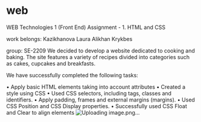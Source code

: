 # web
WEB Technologies 1 (Front End)
Assignment - 1. HTML and CSS

work belongs: 
Kazikhanova Laura
Alikhan Krykbes
 
 group: SE-2209
 We decided to develop a website dedicated to cooking and baking. The site features a variety of recipes divided into categories such as cakes, cupcakes and breakfasts.


We have successfully completed the following tasks:

•	Apply basic HTML elements taking into account attributes
•	Created a style using CSS
•	Used CSS selectors, including tags, classes and identifiers.
•	Apply padding, frames and external margins (margins).
•	Used CSS Position and CSS Display properties.
•	Successfully used CSS Float and Clear to align elements
![Uploading image.png…]()

